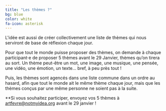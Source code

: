 ```yaml
---
title: "Les thèmes ?"
bg: blue
color: white
fa-icon: asterisk
---
```


L'idée est aussi de créer collectivement une liste de thèmes qui nous serviront de base de réflexion chaque jour.

Pour que tout le monde puisse proposer des thèmes, on demande à chaque participant⋅e de proposer 5 thèmes avant le 29 Janvier, thèmes qu’on tirera au sort. Un thème peut-être un mot, une image, une musique, une pensée, une vidéo, une émotion, un texte… bref, à peu près tout !

Puis, les thèmes sont agencés dans une liste commune dans un ordre au hasard, afin que tout le monde ait le même thème chaque jour, mais que les thèmes conçus par une même personne ne soient pas à la suite.

**Si vous souhaitez participer, envoyez vos 5 thèmes à [artfevre@notmyidea.org](mailto:artfevre@notmyidea.org)  avant le 29 janvier !